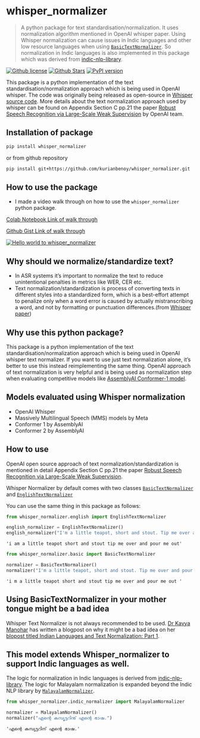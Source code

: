 # whisper_normalizer


<!-- WARNING: THIS FILE WAS AUTOGENERATED! DO NOT EDIT! -->

> A python package for text standardisation/normalization. It uses
> normalization algorithm mentioned in OpenAI whisper paper. Using
> Whisper normalization can cause issues in Indic languages and other
> low resource languages when using
> [`BasicTextNormalizer`](https://kurianbenoy.github.io/whisper_normalizer/basic.html#basictextnormalizer).
> So normalization in Indic languages is also implemented in this
> package which was derived from
> [indic-nlp-library](https://github.com/anoopkunchukuttan/indic_nlp_library).

[![Github
license](https://img.shields.io/github/license/kurianbenoy/whisper_normalizer.svg)](https://github.com/kurianbenoy/whisper_normalizer/blob/main/LICENSE)
[![Github
Stars](https://img.shields.io/github/stars/kurianbenoy/whisper_normalizer.svg?colorA=orange&colorB=orange&logo=github)](https://github.com/kurianbenoy/whisper_normalizer/stargazers)
[![PyPI
version](https://img.shields.io/pypi/v/whisper-normalizer.svg?style=flat-square&logo=pypi&logoColor=white)](https://pypi.org/project/whisper-normalizer/)
<!-- [![Downloads](https://static.pepy.tech/badge/whisper-normalizer)](https://github.com/kurianbenoy/whisper_normalizer) -->
<!-- [![python version](https://img.shields.io/badge/Python-%3E=3.7-blue)](https://github.com/kurianbenoy/whisper_normalizer)
[![python version](https://img.shields.io/badge/Python-<3.12-blue)](https://github.com/kurianbenoy/whisper_normalizer) -->

This package is a python implementation of the text
standardisation/normalization approach which is being used in OpenAI
whisper. The code was originally being released as open-source in
[Whisper source code](https://github.com/openai/whisper). More details
about the text normalization approach used by whisper can be found on
Appendix Section C pp.21 the paper [Robust Speech Recognition via
Large-Scale Weak Supervision](https://cdn.openai.com/papers/whisper.pdf)
by OpenAI team.

## Installation of package

``` sh
pip install whisper_normalizer
```

or from github repository

``` sh
pip install git+https://github.com/kurianbenoy/whisper_normalizer.git
```

## How to use the package

- I made a video walk through on how to use the `whisper_normalizer`
  python package.

[Colab Notebook Link of walk
through](https://colab.research.google.com/gist/kurianbenoy/7d27d9ec193a4a97ec7821235bddc506/hello-world_whisper_normalizer.ipynb)

[Github Gist Link of walk
through](https://gist.github.com/kurianbenoy/7d27d9ec193a4a97ec7821235bddc506)

[![Hello world to
whisper_normalizer](https://img.youtube.com/vi/c7trf0zul6g/0.jpg)](https://www.youtube.com/watch?v=c7trf0zul6g)

## Why should we normalize/standardize text?

- In ASR systems it’s important to normalize the text to reduce
  unintentional penalties in metrics like WER, CER etc.
- Text normalization/standardization is process of converting texts in
  different styles into a standardized form, which is a best-effort
  attempt to penalize only when a word error is caused by actually
  mistranscribing a word, and not by formatting or punctuation
  differences.(from [Whisper
  paper](https://cdn.openai.com/papers/whisper.pdf))

## Why use this python package?

This package is a python implementation of the text
standardisation/normalization approach which is being used in OpenAI
whisper text normalizer. If you want to use just text normalization
alone, it’s better to use this instead reimplementing the same thing.
OpenAI approach of text normalization is very helpful and is being used
as normalization step when evaluating competitive models like
[AssemblyAI Conformer-1
model](https://www.assemblyai.com/blog/conformer-1/).

## Models evaluated using Whisper normalization

- OpenAI Whisper
- Massively Multilingual Speech (MMS) models by Meta
- Conformer 1 by AssemblyAI
- Conformer 2 by AssemblyAI

## How to use

OpenAI open source approach of text normalization/standardization is
mentioned in detail Appendix Section C pp.21 the paper [Robust Speech
Recognition via Large-Scale Weak
Supervision](https://cdn.openai.com/papers/whisper.pdf).

Whisper Normalizer by default comes with two classes
[`BasicTextNormalizer`](https://kurianbenoy.github.io/whisper_normalizer/basic.html#basictextnormalizer)
and
[`EnglishTextNormalizer`](https://kurianbenoy.github.io/whisper_normalizer/english.html#englishtextnormalizer)

You can use the same thing in this package as follows:

``` python
from whisper_normalizer.english import EnglishTextNormalizer

english_normalizer = EnglishTextNormalizer()
english_normalizer("I'm a little teapot, short and stout. Tip me over and pour me out!")
```

    'i am a little teapot short and stout tip me over and pour me out'

``` python
from whisper_normalizer.basic import BasicTextNormalizer

normalizer = BasicTextNormalizer()
normalizer("I'm a little teapot, short and stout. Tip me over and pour me out!")
```

    'i m a little teapot short and stout tip me over and pour me out '

## Using BasicTextNormalizer in your mother tongue might be a bad idea

Whisper Text Normalizer is not always recommended to be used. [Dr Kavya
Manohar](https://www.linkedin.com/in/kavya-manohar/) has written a
blogpost on why it might be a bad idea on her [blopost titled Indian
Languages and Text Normalization: Part
1](https://kavyamanohar.com/post/indic-normalizer/).

## This model extends Whisper_normalizer to support Indic languages as well.

The logic for normalization in Indic languages is derived from
[indic-nlp-library](https://github.com/anoopkunchukuttan/indic_nlp_library).
The logic for Malayalam normalization is expanded beyond the Indic NLP
library by
[`MalayalamNormalizer`](https://kurianbenoy.github.io/whisper_normalizer/1b.indic_normalizer.html#malayalamnormalizer).

``` python
from whisper_normalizer.indic_normalizer import MalayalamNormalizer

normalizer = MalayalamNormalizer()
normalizer("എന്റെ കമ്പ്യൂട്ടറിനു് എന്റെ ഭാഷ.")
```

    'എന്റെ കമ്പ്യൂട്ടറിന് എന്റെ ഭാഷ.'
